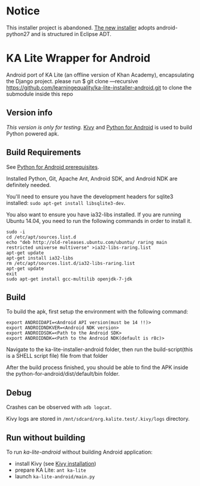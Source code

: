 Notice
===============
This installer project is abandoned. [The new installer](https://github.com/learningequality/ka-lite-android-installer-python27) adopts android-python27 and is structured in Eclipse ADT.

KA Lite Wrapper for Android
===============

Android port of KA Lite (an offline version of Khan Academy), encapsulating the Django project.
please run $ git clone —recursive https://github.com/learningequality/ka-lite-installer-android.git
to clone the submodule inside this repo

Version info
------------
*This version is only for testing.*
[Kivy](https://github.com/kivy/kivy) and
[Python for Android](https://github.com/kivy/python-for-android)
is used to build Python powered apk.


Build Requirements
------------------
See [Python for Android prerequisites](http://python-for-android.readthedocs.org/en/latest/prerequisites/).

Installed Python, Git, Apache Ant, Android SDK, and Android NDK are definitely needed.

You'll need to ensure you have the development headers for sqlite3 installed: `sudo apt-get install libsqlite3-dev`.

You also want to ensure you have ia32-libs installed. If you are running Ubuntu 14.04, you need to run the following commands in order to install it.

	sudo -i
	cd /etc/apt/sources.list.d
	echo "deb http://old-releases.ubuntu.com/ubuntu/ raring main restricted universe multiverse" >ia32-libs-raring.list
	apt-get update
	apt-get install ia32-libs
	rm /etc/apt/sources.list.d/ia32-libs-raring.list
	apt-get update
	exit
    sudo apt-get install gcc-multilib openjdk-7-jdk

Build
-----
To build the apk, first setup the environment with the following command:

	export ANDROIDAPI=<Android API version(must be 14 !!)> 
	export ANDROIDNDKVER=<Android NDK version> 
	export ANDROIDSDK=<Path to the Android SDK> 
	export ANDROIDNDK=<Path to the Android NDK(default is r8c)> 

Navigate to the ka-lite-installer-android folder, then run the build-script(this is a SHELL script file) file from that folder

After the build process finished, you should be able to find the APK inside the python-for-android/dist/default/bin folder.

Debug
-----
Crashes can be observed with `adb logcat`.

Kivy logs are stored in `/mnt/sdcard/org.kalite.test/.kivy/logs` directory.


Run without building
--------------------
To run _ka-lite-android_ without building Android application:

   * install Kivy (see [Kivy installation](http://kivy.org/docs/installation/installation.html))
   * prepare KA Lite: `ant ka-lite`
   * launch `ka-lite-android/main.py`
